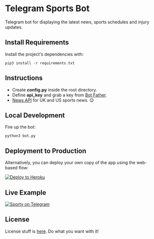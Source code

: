 # Telegram Sports Bot

Telegram bot for displaying the latest news, sports schedules and injury updates.

## Install Requirements

Install the project's dependencies with:

```shell
pip3 install -r requirements.txt
```

## Instructions

- Create **config.py** inside the root directory.
- Define **api_key** and grab a key from [Bot Father](https://telegram.me/BotFather).
- [News API](https://newsapi.org/) for UK and US sports news. 😉

## Local Development

Fire up the bot:

```shell
python3 bot.py
```

## Deployment to Production

Alternatively, you can deploy your own copy of the app using the web-based flow:

[![Deploy to Heroku](https://www.herokucdn.com/deploy/button.png)](https://heroku.com/deploy)

## Live Example

[![Sporty on Telegram](https://i.ibb.co/F0N2SZs/telegram.png)](https://t.me/SportydBot)

## License

License stuff is [here](https://gist.github.com/0xnu/d11da49c85eeb7272517a9010bbdf1ab). Do what you want with it!
